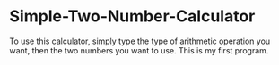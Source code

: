 # Simple-Two-Number-Calculator
To use this calculator, simply type the type of arithmetic operation you want, then the two numbers you want to use.
This is my first program.
